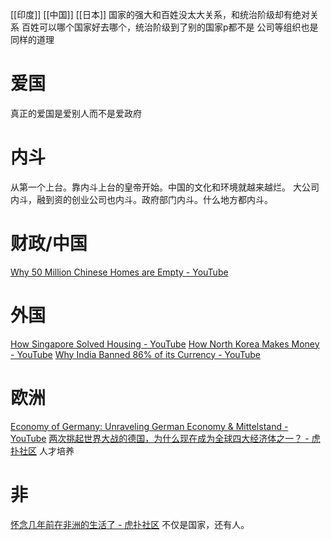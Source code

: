 [[印度]]
[[中国]]
[[日本]]
国家的强大和百姓没太大关系，和统治阶级却有绝对关系
百姓可以哪个国家好去哪个，统治阶级到了别的国家p都不是
公司等组织也是同样的道理
# 爱国
真正的爱国是爱别人而不是爱政府
# 内斗
从第一个上台。靠内斗上台的皇帝开始。中国的文化和环境就越来越烂。
大公司内斗，融到资的创业公司也内斗。政府部门内斗。什么地方都内斗。
# 财政/中国
[Why 50 Million Chinese Homes are Empty - YouTube](https://www.youtube.com/watch?v=f5SE47Xjx2Q)
# 外国
[How Singapore Solved Housing - YouTube](https://www.youtube.com/watch?v=3dBaEo4QplQ)
[How North Korea Makes Money - YouTube](https://www.youtube.com/watch?v=YDvXOHjV4UM)
[Why India Banned 86% of its Currency - YouTube](https://www.youtube.com/watch?v=pzTal29oQeI)
# 欧洲
[Economy of Germany: Unraveling German Economy & Mittelstand - YouTube](https://www.youtube.com/watch?v=h8_dFMwFA4A)
[两次挑起世界大战的德国，为什么现在成为全球四大经济体之一？ - 虎扑社区](https://bbs.hupu.com/54255577.html)
	人才培养
# 非
[怀念几年前在非洲的生活了 - 虎扑社区](https://bbs.hupu.com/53076524.html)
不仅是国家，还有人。